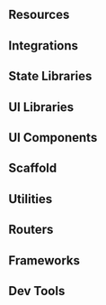 ## Resources


## Integrations


## State Libraries


## UI Libraries


## UI Components


## Scaffold


## Utilities


## Routers


## Frameworks


## Dev Tools

